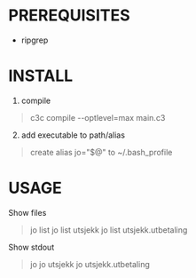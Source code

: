 # PREREQUISITES
- ripgrep

# INSTALL
1. compile
> c3c compile --optlevel=max main.c3

2. add executable to path/alias
> create alias jo="$@" to ~/.bash_profile

# USAGE
Show files

> jo list
> jo list utsjekk
> jo list utsjekk.utbetaling

Show stdout

> jo 
> jo utsjekk
> jo utsjekk.utbetaling
